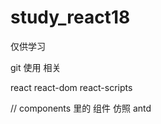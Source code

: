 # study_react18
仅供学习


git 使用 相关


react   react-dom   react-scripts



// components 里的  组件  仿照  antd